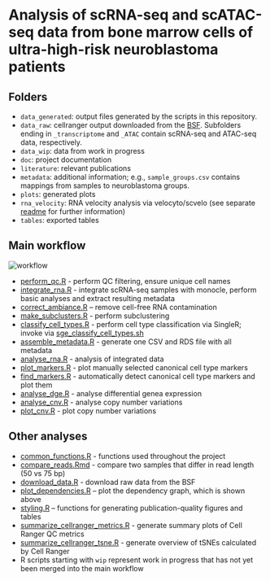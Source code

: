 # Analysis of scRNA-seq and scATAC-seq data from bone marrow cells of ultra-high-risk neuroblastoma patients

## Folders

- `data_generated`: output files generated by the scripts in this repository.
- `data_raw`: cellranger output downloaded from the [BSF](https://biomedical-sequencing.at/projects/BSA_0407_STM_Neuroblastoma_2ba0210fb73d412397728e8a97a3e423). Subfolders ending in `_transcriptome` and `_ATAC` contain scRNA-seq and ATAC-seq data, respectively.
- `data_wip`: data from work in progress
- `doc`: project documentation
- `literature`: relevant publications
- `metadata`: additional information; e.g., `sample_groups.csv` contains mappings from samples to neuroblastoma groups.
- `plots`: generated plots
- `rna_velocity`: RNA velocity analysis via velocyto/scvelo
  (see separate [readme](rna_velocity/README.md) for further information)
- `tables`: exported tables



## Main workflow

![workflow](plots/dependency_graph.png)

- [perform_qc.R](perform_qc.R) -
  perform QC filtering, ensure unique cell names
- [integrate_rna.R](integrate_rna.R) -
  integrate scRNA-seq samples with monocle, perform basic analyses
  and extract resulting metadata
- [correct_ambiance.R](correct_ambiance.R) –
  remove cell-free RNA contamination
- [make_subclusters.R](make_subclusters.R) -
  perform subclustering
- [classify_cell_types.R](classify_cell_types.R) -
  perform cell type classification via SingleR;
  invoke via [sge_classify_cell_types.sh](sge_classify_cell_types.sh)
- [assemble_metadata.R](assemble_metadata.R) -
  generate one CSV and RDS file with all metadata
- [analyse_rna.R](analyse_rna.R) -
  analysis of integrated data
- [plot_markers.R](plot_markers.R) -
  plot manually selected canonical cell type markers
- [find_markers.R](find_markers.R) -
  automatically detect canonical cell type markers and plot them
- [analyse_dge.R](analyse_dge.R) -
  analyse differential genea expression
- [analyse_cnv.R](analyse_cnv.R) -
  analyse copy number variations
- [plot_cnv.R](plot_cnv.R) - 
  plot copy number variations



## Other analyses

- [common_functions.R](common_functions.R) -
  functions used throughout the project
- [compare_reads.Rmd](compare_reads.Rmd) -
  compare two samples that differ in read length (50 vs 75 bp)
- [download_data.R](download_data.R) -
  download raw data from the BSF
- [plot_dependencies.R](plot_dependencies.R) –
  plot the dependency graph, which is shown above
- [styling.R](styling.R) –
  functions for generating publication-quality figures and tables
- [summarize_cellranger_metrics.R](summarize_cellranger_metrics.R) -
  generate summary plots of Cell Ranger QC metrics
- [summarize_cellranger_tsne.R](summarize_cellranger_tsne.R) -
  generate overview of tSNEs calculated by Cell Ranger
- R scripts starting with `wip` represent work in progress
  that has not yet been merged into the main workflow
